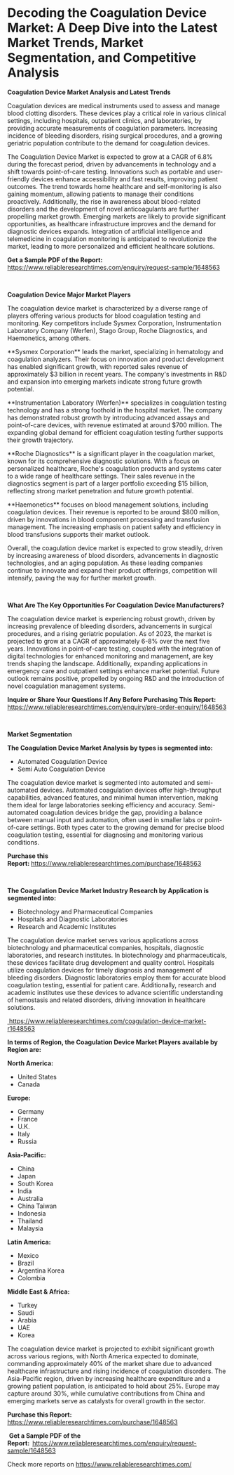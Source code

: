 <p><h1>Decoding the Coagulation Device Market: A Deep Dive into the Latest Market Trends, Market Segmentation, and Competitive Analysis</h1></p><p><strong>Coagulation Device Market Analysis and Latest Trends</strong></p>
<p><p>Coagulation devices are medical instruments used to assess and manage blood clotting disorders. These devices play a critical role in various clinical settings, including hospitals, outpatient clinics, and laboratories, by providing accurate measurements of coagulation parameters. Increasing incidence of bleeding disorders, rising surgical procedures, and a growing geriatric population contribute to the demand for coagulation devices.</p><p>The Coagulation Device Market is expected to grow at a CAGR of 6.8% during the forecast period, driven by advancements in technology and a shift towards point-of-care testing. Innovations such as portable and user-friendly devices enhance accessibility and fast results, improving patient outcomes. The trend towards home healthcare and self-monitoring is also gaining momentum, allowing patients to manage their conditions proactively. Additionally, the rise in awareness about blood-related disorders and the development of novel anticoagulants are further propelling market growth. Emerging markets are likely to provide significant opportunities, as healthcare infrastructure improves and the demand for diagnostic devices expands. Integration of artificial intelligence and telemedicine in coagulation monitoring is anticipated to revolutionize the market, leading to more personalized and efficient healthcare solutions.</p></p>
<p><strong>Get a Sample PDF of the Report:&nbsp;</strong> <a href="https://www.reliableresearchtimes.com/enquiry/request-sample/1648563?utm_campaign=2733&utm_medium=2&utm_source=Github&utm_content=ia&utm_term=03032025&utm_id=coagulation-device">https://www.reliableresearchtimes.com/enquiry/request-sample/1648563</a></p>
<p>&nbsp;</p>
<p><strong>Coagulation Device Major Market Players</strong></p>
<p><p>The coagulation device market is characterized by a diverse range of players offering various products for blood coagulation testing and monitoring. Key competitors include Sysmex Corporation, Instrumentation Laboratory Company (Werfen), Stago Group, Roche Diagnostics, and Haemonetics, among others.</p><p>**Sysmex Corporation** leads the market, specializing in hematology and coagulation analyzers. Their focus on innovation and product development has enabled significant growth, with reported sales revenue of approximately $3 billion in recent years. The company's investments in R&D and expansion into emerging markets indicate strong future growth potential.</p><p>**Instrumentation Laboratory (Werfen)** specializes in coagulation testing technology and has a strong foothold in the hospital market. The company has demonstrated robust growth by introducing advanced assays and point-of-care devices, with revenue estimated at around $700 million. The expanding global demand for efficient coagulation testing further supports their growth trajectory.</p><p>**Roche Diagnostics** is a significant player in the coagulation market, known for its comprehensive diagnostic solutions. With a focus on personalized healthcare, Roche's coagulation products and systems cater to a wide range of healthcare settings. Their sales revenue in the diagnostics segment is part of a larger portfolio exceeding $15 billion, reflecting strong market penetration and future growth potential.</p><p>**Haemonetics** focuses on blood management solutions, including coagulation devices. Their revenue is reported to be around $800 million, driven by innovations in blood component processing and transfusion management. The increasing emphasis on patient safety and efficiency in blood transfusions supports their market outlook.</p><p>Overall, the coagulation device market is expected to grow steadily, driven by increasing awareness of blood disorders, advancements in diagnostic technologies, and an aging population. As these leading companies continue to innovate and expand their product offerings, competition will intensify, paving the way for further market growth.</p></p>
<p>&nbsp;</p>
<p><strong>What Are The Key Opportunities For Coagulation Device Manufacturers?</strong></p>
<p><p>The coagulation device market is experiencing robust growth, driven by increasing prevalence of bleeding disorders, advancements in surgical procedures, and a rising geriatric population. As of 2023, the market is projected to grow at a CAGR of approximately 6-8% over the next five years. Innovations in point-of-care testing, coupled with the integration of digital technologies for enhanced monitoring and management, are key trends shaping the landscape. Additionally, expanding applications in emergency care and outpatient settings enhance market potential. Future outlook remains positive, propelled by ongoing R&D and the introduction of novel coagulation management systems.</p></p>
<p><strong>Inquire or Share Your Questions If Any Before Purchasing This Report:</strong> <a href="https://www.reliableresearchtimes.com/enquiry/pre-order-enquiry/1648563?utm_campaign=2733&utm_medium=2&utm_source=Github&utm_content=ia&utm_term=03032025&utm_id=coagulation-device">https://www.reliableresearchtimes.com/enquiry/pre-order-enquiry/1648563</a></p>
<p>&nbsp;</p>
<p><strong>Market Segmentation</strong></p>
<p><strong>The Coagulation Device Market Analysis by types is segmented into:</strong></p>
<p><ul><li>Automated Coagulation Device</li><li>Semi Auto Coagulation Device</li></ul></p>
<p><p>The coagulation device market is segmented into automated and semi-automated devices. Automated coagulation devices offer high-throughput capabilities, advanced features, and minimal human intervention, making them ideal for large laboratories seeking efficiency and accuracy. Semi-automated coagulation devices bridge the gap, providing a balance between manual input and automation, often used in smaller labs or point-of-care settings. Both types cater to the growing demand for precise blood coagulation testing, essential for diagnosing and monitoring various conditions.</p></p>
<p><strong>Purchase this Report:&nbsp;</strong><a href="https://www.reliableresearchtimes.com/purchase/1648563?utm_campaign=2733&utm_medium=2&utm_source=Github&utm_content=ia&utm_term=03032025&utm_id=coagulation-device">https://www.reliableresearchtimes.com/purchase/1648563</a></p>
<p>&nbsp;</p>
<p><strong>The Coagulation Device Market Industry Research by Application is segmented into:</strong></p>
<p><ul><li>Biotechnology and Pharmaceutical Companies</li><li>Hospitals and Diagnostic Laboratories</li><li>Research and Academic Institutes</li></ul></p>
<p><p>The coagulation device market serves various applications across biotechnology and pharmaceutical companies, hospitals, diagnostic laboratories, and research institutes. In biotechnology and pharmaceuticals, these devices facilitate drug development and quality control. Hospitals utilize coagulation devices for timely diagnosis and management of bleeding disorders. Diagnostic laboratories employ them for accurate blood coagulation testing, essential for patient care. Additionally, research and academic institutes use these devices to advance scientific understanding of hemostasis and related disorders, driving innovation in healthcare solutions.</p></p>
<p><a href="https://www.reliableresearchtimes.com/coagulation-device-market-r1648563?utm_campaign=2733&utm_medium=2&utm_source=Github&utm_content=ia&utm_term=03032025&utm_id=coagulation-device">&nbsp;https://www.reliableresearchtimes.com/coagulation-device-market-r1648563</a></p>
<p><strong>In terms of Region, the Coagulation Device Market Players available by Region are:</strong></p>
<p>
    <p> <strong> North America: </strong>
        <ul>
            <li>United States</li>
            <li>Canada</li>
        </ul>
        </p> 
    <p> <strong> Europe: </strong>
        <ul>
            <li>Germany</li>
            <li>France</li>
            <li>U.K.</li>
            <li>Italy</li>
            <li>Russia</li>
        </ul>
        </p> 
    <p> <strong> Asia-Pacific: </strong>
        <ul>
            <li>China</li>
            <li>Japan</li>
            <li>South Korea</li>
            <li>India</li>
            <li>Australia</li>
            <li>China Taiwan</li>
            <li>Indonesia</li>
            <li>Thailand</li>
            <li>Malaysia</li>
        </ul>
        </p> 
    <p> <strong> Latin America: </strong>
        <ul>
            <li>Mexico</li>
            <li>Brazil</li>
            <li>Argentina Korea</li>
            <li>Colombia</li>
        </ul>
        </p> 
    <p> <strong> Middle East & Africa: </strong>
        <ul>
            <li>Turkey</li>
            <li>Saudi</li>
            <li>Arabia</li>
            <li>UAE</li>
            <li>Korea</li>
        </ul>
    </p>
    </p>
<p><p>The coagulation device market is projected to exhibit significant growth across various regions, with North America expected to dominate, commanding approximately 40% of the market share due to advanced healthcare infrastructure and rising incidence of coagulation disorders. The Asia-Pacific region, driven by increasing healthcare expenditure and a growing patient population, is anticipated to hold about 25%. Europe may capture around 30%, while cumulative contributions from China and emerging markets serve as catalysts for overall growth in the sector.</p></p>
<p><strong>Purchase this Report: </strong><a href="https://www.reliableresearchtimes.com/purchase/1648563?utm_campaign=2733&utm_medium=2&utm_source=Github&utm_content=ia&utm_term=03032025&utm_id=coagulation-device">https://www.reliableresearchtimes.com/purchase/1648563</a></p>
<p>&nbsp;<strong>Get a Sample PDF of the Report:&nbsp;&nbsp;</strong><a href="https://www.reliableresearchtimes.com/enquiry/request-sample/1648563?utm_campaign=2733&utm_medium=2&utm_source=Github&utm_content=ia&utm_term=03032025&utm_id=coagulation-device">https://www.reliableresearchtimes.com/enquiry/request-sample/1648563</a></p>
<p><strong></strong></p>
<p>Check more reports on <a href="https://www.reliableresearchtimes.com/?utm_campaign=2733&utm_medium=2&utm_source=Github&utm_content=ia&utm_term=03032025&utm_id=coagulation-device">https://www.reliableresearchtimes.com/</a></p>